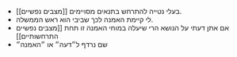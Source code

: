 - [[מצבים נפשיים]] בעלי נטייה להתרחש בתנאים מסויימים.
- לי קיימת האמנה לכך שביבי הוא ראש הממשלה.
- אם אתן דעתי על הנושא הרי שיעלה במוחי האמנה זו תחת [[מצבים נפשיים התרחשותיים]]
- שם נרדף ל״דעה״ או ״האמנה״